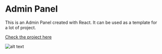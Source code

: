 # Admin Panel

This is an Admin Panel created with React. It can be used as a template for a lot of project.

[Check the project here](https://admin-panel-ng.netlify.app/)

![alt text](https://pbs.twimg.com/media/FLVISSvX0Agz4KF?format=jpg&name=large)
